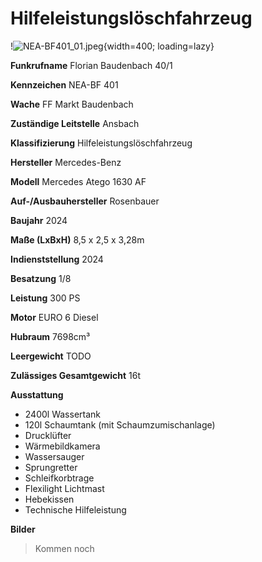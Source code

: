 # Hilfeleistungslöschfahrzeug

!![NEA-BF401_01.jpeg](bilder/hlf/NEA-BF401_01.jpeg){width=400; loading=lazy}


**Funkrufname**
Florian Baudenbach 40/1

**Kennzeichen**
NEA-BF 401

**Wache**
FF Markt Baudenbach

**Zuständige Leitstelle**
Ansbach

**Klassifizierung**
Hilfeleistungslöschfahrzeug

**Hersteller**
Mercedes-Benz

**Modell**
Mercedes Atego 1630 AF

**Auf-/Ausbauhersteller**
Rosenbauer

**Baujahr**
2024

**Maße (LxBxH)**
8,5 x 2,5 x 3,28m

**Indienststellung**
2024

**Besatzung**
1/8

**Leistung**
300 PS

**Motor**
EURO 6 Diesel

**Hubraum**
7698cm³

**Leergewicht**
TODO

**Zulässiges Gesamtgewicht**
16t

**Ausstattung**
- 2400l Wassertank
- 120l Schaumtank (mit Schaumzumischanlage)
- Drucklüfter
- Wärmebildkamera
- Wassersauger
- Sprungretter
- Schleifkorbtrage
- Flexilight Lichtmast
- Hebekissen
- Technische Hilfeleistung

**Bilder**

> Kommen noch